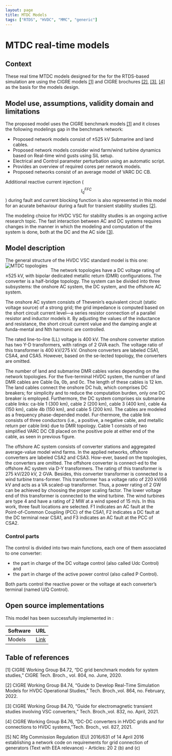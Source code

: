 ```yaml
---
layout: page
title: MTDC Models
tags: ["RTDS", "HVDC", "MMC", "generic"]
---
```

# MTDC real-time models  

## Context 
These real time MTDC models designed for the for the RTDS-based simulation are using the CIGRE models [[1]](#1) and CIGRE brochures [[2]](#2), [[3]](#3), [[4]](#4) as the basis for the models design.
 

## Model use, assumptions, validity domain and limitations
The proposed model uses the CIGRE benchmark models [[1]](#1) and it closes the following modelings gap in the benchmark network: 
- Proposed network models consist of ±525 kV Submarine and land cables. 
- Proposed network models consider wind farm/wind turbine dynamics based on Real-time wind gusts using SiL setup. 
- Electrical and Control parameter perturbation using an automatic script.
- Provides an overview of required cores per network models. 
- Proposed networks consist of an average model of VARC DC CB. 


Additional reactive current injection ($$I_{q}^{FFC}$$) during fault and current blocking function is also represented in this model for an acurate behaviour during a fault for transient stability studies [[2]](#2). 

The modeling choice for HVDC VSC for stability studies is an ongoing active research topic. The fast interaction between AC and DC systems requires changes in the manner in which the modeling and computation of the system is done, both at the DC and the AC side [[3]](#3).

## Model description

The general structure of the HVDC VSC standard model is this one:
<img src="{{ '/pages/models/HVDC/MTDC_real-time_examples/MTDC_network.png' | relative_url }}"
     alt="MTDC topologies"
     style="float: left; margin-right: 10px;" />
	 
The network topologies have a DC voltage rating of ±525 kV, with bipolar dedicated metallic return (DMR) configurations. The converter is a half-bridge topology. The system can be divided into three subsystems: the onshore AC system, the DC system, and the offshore AC system.

The onshore AC system consists of Thevenin’s equivalent circuit (static voltage source) of a strong grid; the grid impedance is computed based on the short circuit current level—a series resistor connection of a parallel resistor and inductor models it. By adjusting the values of the inductance and resistance, the short circuit current value and the damping angle at funda-mental and Nth harmonic are controlled.

The rated line-to-line (LL) voltage is 400 kV. The onshore converter station has two Y-D transformers, with ratings of 2 GVA each. The voltage ratio of this transformer is 400 kV/275 kV. Onshore converters are labeled CSA1, CSA4, and CSA5. However, based on the se-lected topology, the converters are omitted.

The number of land and submarine DMR cables varies depending on the network topologies. For the five-terminal HVDC system, the number of land DMR cables are Cable 0a, 0b, and 0c. The length of these cables is 12 km. The land cables connect the onshore DC hub, which comprises DC breakers; for simplicity and to reduce the computation burden, only one DC breaker is employed. Furthermore, the DC system comprises six submarine cable links: ca-ble 1 (300 km), cable 2 (200 km), cable 3 (400 km), cable 4a (150 km), cable 4b (150 km), and cable 5 (200 km). The cables are modeled as a frequency phase-depended model. Fur-thermore, the cable link consists of three conductors (i.e., a positive, a negative cable, and metallic return per cable link) due to DMR topology. Cable 1 consists of two simplified VARC DC CB placed on the positive pole at either end of the cable, as seen in previous figure.

The offshore AC system consists of converter stations and aggregated average-value model wind farms. In the applied networks, offshore converters are labeled CSA2 and CSA3. How-ever, based on the topologies, the converters are omitted. The offshore converter is connect-ed to the offshore AC system via D-Y transformers. The rating of this transformer is 275 kV/220 kV, 2 GVA. Besides, this converter transformer is connected to a wind turbine trans-former. This transformer has a voltage ratio of 220 kV/66 kV and acts as a VA scaled-up transformer. Thus, a power rating of 2 GW can be achieved by choosing the proper scaling factor. The lower voltage end of this transformer is connected to the wind turbine. The wind turbines are type 4 and have a rating of 2 MW at a wind speed of 15 m/s. In this work, three fault locations are selected. F1 indicates an AC fault at the Point-of-Common Coupling (PCC) of the CSA1, F2 indicates a DC fault at the DC terminal near CSA1, and F3 indicates an AC fault at the PCC of CSA2.



### Control parts
The control is divided into two main functions, each one of them associated to one converter: 
- the part in charge of the DC voltage control (also called Udc Control) and 
- the part in charge of the active power control (also called P Control).

Both parts control the reactive power or the voltage at each converter’s terminal (named U/Q Control).


## Open source implementations
This model has been successfully implemented in :

| Software      | URL |  
| -----------------  | --- | 
| Models        | [Link](https://github.com/control-protection-grids-tudelft/HVDC-RTDS-models) |  

## Table of references

<a id="1">[1]</a> CIGRE Working Group B4.72, “DC grid benchmark models for system studies,” CIGRE Tech. Broch., vol. 804, no. June, 2020.

<a id="2">[2]</a> CIGRE Working Group B4.74, “Guide to Develop Real-Time Simulation Models for HVDC Operational Studies,” Tech. Broch.,vol. 864, no. February, 2022.

<a id="3">[3]</a> CIGRE Working Group B4.70, “Guide for electromagnetic transient studies involving VSC converters,” Tech. Broch.,vol. 832, no. April, 2021.

<a id="4">[4]</a> CIGRE Working Group B4.76, “DC-DC converters in HVDC grids and for connections to HVDC systems,”Tech. Broch., vol. 827, 2021.

<a id="5">[5]</a> NC Rfg Commission Regulation (EU) 2016/631 of 14 April 2016 establishing a network code on requirements for grid connection of generators (Text with EEA relevance) - Articles: 20 2 (b) and (c)
